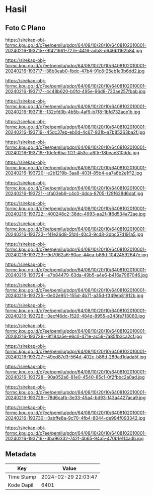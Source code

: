 # Hasil

## Foto C Plano

https://sirekap-obj-formc.kpu.go.id/c7ee/pemilu/pdpr/64/08/10/20/10/6408102010001-20240216-193715--9f421661-727e-4416-adb8-d646b1162b84.jpg

https://sirekap-obj-formc.kpu.go.id/c7ee/pemilu/pdpr/64/08/10/20/10/6408102010001-20240216-193717--38b3eab0-fbdc-47b4-91c8-25eb1e3b6dd2.jpg

https://sirekap-obj-formc.kpu.go.id/c7ee/pemilu/pdpr/64/08/10/20/10/6408102010001-20240216-193717--4c48b620-b0fd-495e-96d8-730ae257fbab.jpg

https://sirekap-obj-formc.kpu.go.id/c7ee/pemilu/pdpr/64/08/10/20/10/6408102010001-20240216-193718--132cfd3b-4b5b-4af9-b7f8-1bfd732ace1b.jpg

https://sirekap-obj-formc.kpu.go.id/c7ee/pemilu/pdpr/64/08/10/20/10/6408102010001-20240216-193719--45dc37eb-eb0d-4c67-931b-a7b85263ba2f.jpg

https://sirekap-obj-formc.kpu.go.id/c7ee/pemilu/pdpr/64/08/10/20/10/6408102010001-20240216-193719--10efe65a-1f2f-453c-a6f5-18beae310ddc.jpg

https://sirekap-obj-formc.kpu.go.id/c7ee/pemilu/pdpr/64/08/10/20/10/6408102010001-20240216-193720--e2b1219b-3aa8-403f-85b4-aa7a6b2e1f12.jpg

https://sirekap-obj-formc.kpu.go.id/c7ee/pemilu/pdpr/64/08/10/20/10/6408102010001-20240216-193721--cfa03eb9-c4c0-4dca-8705-129f628d6daf.jpg

https://sirekap-obj-formc.kpu.go.id/c7ee/pemilu/pdpr/64/08/10/20/10/6408102010001-20240216-193722--400248c2-38dc-4993-aa2f-1f6d534a72ae.jpg

https://sirekap-obj-formc.kpu.go.id/c7ee/pemilu/pdpr/64/08/10/20/10/6408102010001-20240216-193723--f41e26d8-5fd4-40c3-9cd8-3dbc57d191a5.jpg

https://sirekap-obj-formc.kpu.go.id/c7ee/pemilu/pdpr/64/08/10/20/10/6408102010001-20240216-193723--9d7062a6-90ae-44ea-b88d-10424592647e.jpg

https://sirekap-obj-formc.kpu.go.id/c7ee/pemilu/pdpr/64/08/10/20/10/6408102010001-20240216-193724--e7b84479-63da-49b5-a4e6-b416a7967046.jpg

https://sirekap-obj-formc.kpu.go.id/c7ee/pemilu/pdpr/64/08/10/20/10/6408102010001-20240216-193725--0e02e951-155d-4b71-a35d-f349eb81912b.jpg

https://sirekap-obj-formc.kpu.go.id/c7ee/pemilu/pdpr/64/08/10/20/10/6408102010001-20240216-193726--0ecf46dc-1520-484d-8955-a343fe718060.jpg

https://sirekap-obj-formc.kpu.go.id/c7ee/pemilu/pdpr/64/08/10/20/10/6408102010001-20240216-193726--8f184a5e-e6c0-471e-ac59-7a85fb3ca2cf.jpg

https://sirekap-obj-formc.kpu.go.id/c7ee/pemilu/pdpr/64/08/10/20/10/6408102010001-20240216-193727--49ed87d3-564d-402c-b86d-289ad1dada5f.jpg

https://sirekap-obj-formc.kpu.go.id/c7ee/pemilu/pdpr/64/08/10/20/10/6408102010001-20240216-193728--90a052a6-81e0-4540-85c1-0f2fbbc2a0ad.jpg

https://sirekap-obj-formc.kpu.go.id/c7ee/pemilu/pdpr/64/08/10/20/10/6408102010001-20240216-193729--78d6cafb-3e33-45a4-bd93-f43a4427aca9.jpg

https://sirekap-obj-formc.kpu.go.id/c7ee/pemilu/pdpr/64/08/10/20/10/6408102010001-20240216-193730--0abffe8a-9c70-4fb4-8044-de994f093342.jpg

https://sirekap-obj-formc.kpu.go.id/c7ee/pemilu/pdpr/64/08/10/20/10/6408102010001-20240216-193716--3ba96332-742f-4b65-94a5-470b1e114adb.jpg


## Metadata

| Key        | Value               |
| ---------- | ------------------- |
| Time Stamp | 2024-02-29 22:03:47 |
| Kode Dapil | 6401                |



